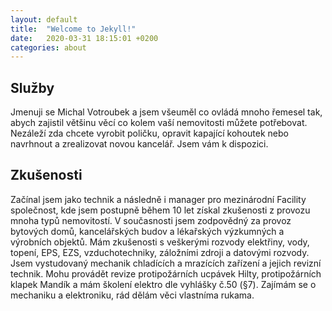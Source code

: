 ```yaml
---
layout: default
title:  "Welcome to Jekyll!"
date:   2020-03-31 18:15:01 +0200
categories: about
---
```


## Služby

Jmenuji se Michal Votroubek a jsem všeuměl co ovládá mnoho řemesel tak, abych zajistil většinu věcí co kolem vaší nemovitosti můžete potřebovat. Nezáleží zda chcete vyrobit poličku, opravit kapající kohoutek nebo navrhnout a zrealizovat novou kancelář. Jsem vám k dispozici.

## Zkušenosti

Začínal jsem jako technik a následně i  manager pro mezinárodní Facility společnost, kde jsem postupně během 10 let získal zkušenosti z provozu mnoha typů nemovitostí. V současnosti jsem zodpovědný za provoz bytových domů, kancelářských budov a lékařských výzkumných a výrobních objektů. Mám zkušenosti s veškerými rozvody elektřiny, vody, topení, EPS, EZS, vzduchotechniky, záložními zdroji a datovými rozvody. Jsem vystudovaný mechanik chladících a mrazících zařízení a jejich revizní technik. Mohu provádět revize protipožárních ucpávek Hilty, protipožárních klapek Mandík a mám školení elektro dle vyhlášky č.50 (§7). Zajímám se o mechaniku a elektroniku, rád dělám věci vlastníma rukama.


